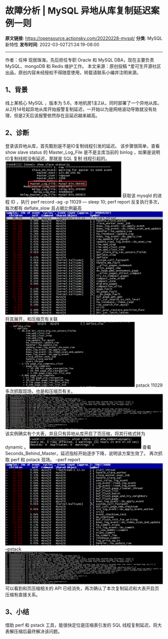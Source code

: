 # 故障分析 | MySQL 异地从库复制延迟案例一则

**原文链接**: https://opensource.actionsky.com/20220228-mysql/
**分类**: MySQL 新特性
**发布时间**: 2022-03-02T21:24:19-08:00

---

作者：任坤
现居珠海，先后担任专职 Oracle 和 MySQL DBA，现在主要负责 MySQL、mongoDB 和 Redis 维护工作。
本文来源：原创投稿
*爱可生开源社区出品，原创内容未经授权不得随意使用，转载请联系小编并注明来源。
## 1、背景
线上某核心 MySQL ，版本为 5.6，本地机房1主2从，同时部署了一个异地从库。
从2月14号起异地从库开始报警复制延迟，一开始以为是网络波动导致就没有处理，但是2天后该报警依然存在且延迟越来越高。
## 2、诊断
登录该异地从库，首先甄别是不是IO复制线程引发的延迟。
该步骤很简单，查看 show slave status 的 Master_Log_File 是不是主库当前的 binlog ，如果是说明IO复制线程没有延迟，那就是 SQL 复制 线程引起的。
![Image](.img/fab7722c.png)
获取该 mysqld 的进程 ID ，执行 perf record -ag -p 11029 &#8212; sleep 10; perf report
反复执行多次，每次都有 deflate_slow 且占据比例最高
![Image](.img/4430262a.png)
将其展开，和压缩页有关联
![Image](.img/9cedecbe.png)
pstack 11029 多次抓取现场，也是和压缩页有关。
![Image](.img/6b65a81d.png)
该实例确实有个大表，并且只有异地从库开启了页压缩，将其行格式转为 dynamic 。
![Image](.img/06c35daa.png)
查看 Seconds_Behind_Master，延迟指标开始逐步下降，说明该方案生效了。
再次抓取 perf 和 pstack 现场。
&#8211;perf report
![Image](.img/a3b71e70.png)
&#8211;pstack
![Image](.img/e4745f07.png)
可以看到和页压缩相关的 API 已经消失，再次确认了本次复制延迟和大表开启页压缩有直接关系。
## 3、小结
借助 perf 和 pstack 工具，能很快定位是压缩表引发的 SQL 线程复制延迟，将大表解压缩后最终解决该问题。